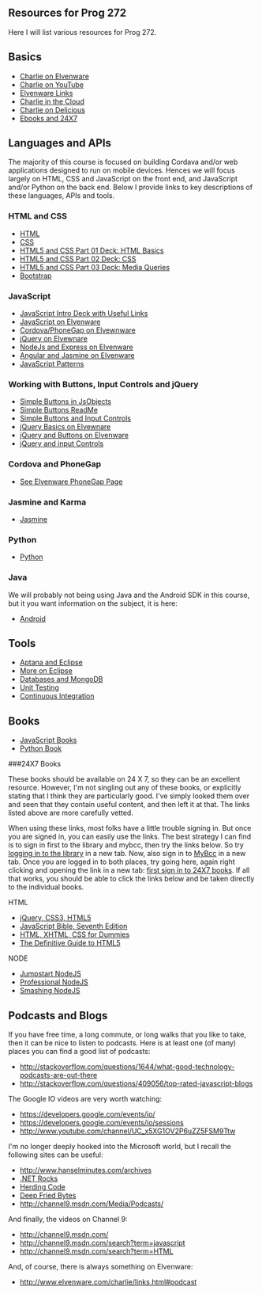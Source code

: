 ## Resources for Prog 272

Here I will list various resources for Prog 272.

## Basics

- [Charlie on Elvenware](http://www.elvenware.com/charlie)
- [Charlie on YouTube](http://www.youtube.com/user/charliecalvert)
- [Elvenware Links](http://elvenware.com/charlie/links.html)
- [Charlie in the Cloud](http://bit.ly/V5g8wF)
- [Charlie on Delicious](https://delicious.com/charliecalvert)
- [Ebooks and 24X7](http://www.bellevuecollege.edu/lmc/catalogs.html)

## Languages and APIs

The majority of this course is focused on building Cordava and/or web
applications designed to run on mobile devices. Hences we will focus
largely on HTML, CSS and JavaScript on the front end, and JavaScript
and/or Python on the back end. Below I provide links to key descriptions
of these languages, APIs and tools.

### HTML and CSS

- [HTML](http://elvenware.com/charlie/development/web/HtmlGuide/)
- [CSS](http://elvenware.com/charlie/development/web/CssGuide/)
- [HTML5 and CSS Part 01 Deck: HTML Basics](http://bit.ly/QwLhc8)
- [HTML5 and CSS Part 02 Deck: CSS](http://bit.ly/PEc6bG)
- [HTML5 and CSS Part 03 Deck: Media Queries](http://bit.ly/1imauBZ)
- [Bootstrap]()

### JavaScript

- [JavaScript Intro Deck with Useful Links](http://bit.ly/1ilT1tk)
- [JavaScript on Elvenware](http://elvenware.com/charlie/development/web/JavaScript/)
- [Cordova/PhoneGap on Elvewnware](http://www.elvenware.com/charlie/development/android/PhoneGap.html)
- [jQuery on Elvewnare](http://elvenware.com/charlie/development/web/JavaScript/JQueryBasic.html)
- [NodeJs and Express on Elvenware](http://elvenware.com/charlie/development/web/JavaScript/NodeJs.html)
- [Angular and Jasmine on Elvenware](http://elvenware.com/charlie/development/web/JavaScript/Angular.html)
- [JavaScript Patterns](http://shichuan.github.io/javascript-patterns/)

### Working with Buttons, Input Controls and jQuery

- [Simple Buttons in JsObjects](https://github.com/charliecalvert/JsObjects/tree/master/HtmlCssJavascript/SimpleButtons)
- [Simple Buttons ReadMe](https://github.com/charliecalvert/JsObjects/blob/master/HtmlCssJavascript/SimpleButtons/README.md)
- [Simple Buttons and Input Controls](https://github.com/charliecalvert/JsObjects/tree/master/HtmlCssJavascript/SimpleButtons02)
- [jQuery Basics on Elvewnare](http://www.elvenware.com/charlie/development/web/JavaScript/JQueryBasic.html)
- [jQuery and Buttons on Elvenware](http://www.elvenware.com/charlie/development/web/JavaScript/JQueryBasic.html#jqueryClick)
- [jQuery and input Controls](http://www.elvenware.com/charlie/development/web/JavaScript/JQueryBasic.html#jquery-and-input-controls)


### Cordova and PhoneGap

- [See Elvenware PhoneGap Page](http://localhost:33222/charlie/development/android/PhoneGap.html#setupPhoneGap)

### Jasmine and Karma

- [Jasmine](http://pivotal.github.io/jasmine/)

### Python

- [Python](http://elvenware.com/charlie/development/web/Python/)

### Java

We will probably not being using Java and the Android SDK in this course,
but it you want information on the subject, it is here:

- [Android](http://www.elvenware.com/charlie/development/android/index.html)

Tools
-----

- [Aptana and Eclipse](http://www.elvenware.com/charlie/development/web/HtmlGuide/EclipseWebDevelopment.html)
- [More on Eclipse](http://www.elvenware.com/charlie/development/android/Eclipse.html)
- [Databases and MongoDB](http://www.elvenware.com/charlie/development/database/index.html)
- [Unit Testing](http://www.elvenware.com/charlie/development/web/UnitTests/)
- [Continuous Integration](http://www.elvenware.com/charlie/development/web/UnitTests/)

Books
-----

- [JavaScript Books](http://www.elvenware.com/charlie/development/web/JavaScript/GettingStarted.html#the-right-books)
- [Python Book](http://www.greenteapress.com/thinkpython/html/index.html)

###24X7 Books

These books should be available on 24 X 7, so they can be an excellent resource. However, I'm not singling out any of these books, or explicitly stating that I think they are particularly good. I've simply looked them over and seen that they contain useful content, and then left it at that. The links listed above are more carefully vetted.

When using these links, most folks have a little trouble signing in. But once you are signed in, you can easily use the links. The best strategy I can find is to sign in first to the library and mybcc, then try the links below. So try [logging in to the library][liblog] in a new tab. Now, also sign in to [MyBcc][MyBcc] in a new tab. Once you are logged in to both places, try going here, again right clicking and opening the link in a new tab: [first sign in to 24X7 books][BC247]. If all that works, you should be able to click the links below and be taken directly to the individual books.

[DomScript]: http://library.books24x7.com.ezproxy.bellevuecollege.edu/toc.aspx?bookid=56585
[BC247]: http://library.books24x7.com.ezproxy.bellevuecollege.edu/bookshelf.asp
[liblog]: http://bellevue.library.ctc.edu/vwebv/login
[MyBcc]: http://mybcc.net/

HTML

- [jQuery, CSS3, HTML5](http://library.books24x7.com.ezproxy.bellevuecollege.edu/toc.aspx?bookid=56100)
- [JavaScript Bible, Seventh Edition](http://library.books24x7.com.ezproxy.bellevuecollege.edu/toc.aspx?bkid=40721)
- [HTML, XHTML, CSS for Dummies](http://library.books24x7.com.ezproxy.bellevuecollege.edu/toc.aspx?bookid=40686)
- [The Definitive Guide to HTML5](http://library.books24x7.com.ezproxy.bellevuecollege.edu/toc.aspx?bookid=45269)

NODE

- [Jumpstart NodeJS](http://library.books24x7.com.ezproxy.bellevuecollege.edu/toc.aspx?bkid=50176)
- [Professional NodeJS](http://library.books24x7.com.ezproxy.bellevuecollege.edu/toc.aspx?bkid=46610)
- [Smashing NodeJS](http://library.books24x7.com.ezproxy.bellevuecollege.edu/toc.aspx?bkid=45126)

Podcasts and Blogs
--------

If you have free time, a long commute, or long walks that you like
to take, then it can be nice to listen to podcasts. Here is at least
one (of many) places you can find a good list of podcasts:

- <http://stackoverflow.com/questions/1644/what-good-technology-podcasts-are-out-there>
- <http://stackoverflow.com/questions/409056/top-rated-javascript-blogs>

The Google IO videos are very worth watching:

- <https://developers.google.com/events/io/>
- <https://developers.google.com/events/io/sessions>
- <http://www.youtube.com/channel/UC_x5XG1OV2P6uZZ5FSM9Ttw>

I'm no longer deeply hooked into the Microsoft world, but I recall the following sites can be useful:

- <http://www.hanselminutes.com/archives>
- [.NET Rocks](http://www.dotnetrocks.com/)
- [Herding Code](http://herdingcode.com/)
- [Deep Fried Bytes](http://deepfriedbytes.com/)
- <http://channel9.msdn.com/Media/Podcasts/>

And finally, the videos on Channel 9:

- <http://channel9.msdn.com/>
- <http://channel9.msdn.com/search?term=javascript>
- <http://channel9.msdn.com/search?term=HTML>

And, of course, there is always something on Elvenware:

- <http://www.elvenware.com/charlie/links.html#podcast>
